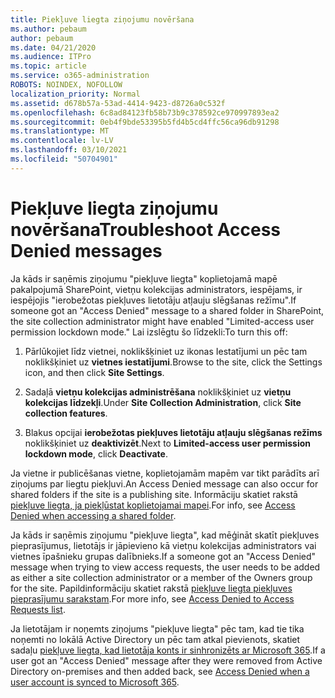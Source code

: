 ```yaml
---
title: Piekļuve liegta ziņojumu novēršana
ms.author: pebaum
author: pebaum
ms.date: 04/21/2020
ms.audience: ITPro
ms.topic: article
ms.service: o365-administration
ROBOTS: NOINDEX, NOFOLLOW
localization_priority: Normal
ms.assetid: d678b57a-53ad-4414-9423-d8726a0c532f
ms.openlocfilehash: 6c8ad84123fb58b73b9c378592ce970997893ea2
ms.sourcegitcommit: 0eb4f9bde53395b5fd4b5cd4ffc56ca96db91298
ms.translationtype: MT
ms.contentlocale: lv-LV
ms.lasthandoff: 03/10/2021
ms.locfileid: "50704901"
---
```

# <a name="troubleshoot-access-denied-messages"></a><span data-ttu-id="1d3f1-102">Piekļuve liegta ziņojumu novēršana</span><span class="sxs-lookup"><span data-stu-id="1d3f1-102">Troubleshoot Access Denied messages</span></span>

<span data-ttu-id="1d3f1-103">Ja kāds ir saņēmis ziņojumu "piekļuve liegta" koplietojamā mapē pakalpojumā SharePoint, vietņu kolekcijas administrators, iespējams, ir iespējojis "ierobežotas piekļuves lietotāju atļauju slēgšanas režīmu".</span><span class="sxs-lookup"><span data-stu-id="1d3f1-103">If someone got an "Access Denied" message to a shared folder in SharePoint, the site collection administrator might have enabled "Limited-access user permission lockdown mode."</span></span> <span data-ttu-id="1d3f1-104">Lai izslēgtu šo līdzekli:</span><span class="sxs-lookup"><span data-stu-id="1d3f1-104">To turn this off:</span></span> 
  
1. <span data-ttu-id="1d3f1-105">Pārlūkojiet līdz vietnei, noklikšķiniet uz ikonas Iestatījumi un pēc tam noklikšķiniet uz **vietnes iestatījumi**.</span><span class="sxs-lookup"><span data-stu-id="1d3f1-105">Browse to the site, click the Settings icon, and then click **Site Settings**.</span></span>
    
2. <span data-ttu-id="1d3f1-106">Sadaļā **vietņu kolekcijas administrēšana** noklikšķiniet uz **vietņu kolekcijas līdzekļi**.</span><span class="sxs-lookup"><span data-stu-id="1d3f1-106">Under **Site Collection Administration**, click **Site collection features**.</span></span>
    
3. <span data-ttu-id="1d3f1-107">Blakus opcijai **ierobežotas piekļuves lietotāju atļauju slēgšanas režīms** noklikšķiniet uz **deaktivizēt**.</span><span class="sxs-lookup"><span data-stu-id="1d3f1-107">Next to **Limited-access user permission lockdown mode**, click **Deactivate**.</span></span>
    
<span data-ttu-id="1d3f1-108">Ja vietne ir publicēšanas vietne, koplietojamām mapēm var tikt parādīts arī ziņojums par liegtu piekļuvi.</span><span class="sxs-lookup"><span data-stu-id="1d3f1-108">An Access Denied message can also occur for shared folders if the site is a publishing site.</span></span> <span data-ttu-id="1d3f1-109">Informāciju skatiet rakstā [piekļuve liegta, ja piekļūstat koplietojamai mapei](https://answers.microsoft.com/windows/forum/windows_7-files/access-denied-to-share-folder/79fae49d-cddf-4845-8ac8-c141884d85fb).</span><span class="sxs-lookup"><span data-stu-id="1d3f1-109">For info, see [Access Denied when accessing a shared folder](https://answers.microsoft.com/windows/forum/windows_7-files/access-denied-to-share-folder/79fae49d-cddf-4845-8ac8-c141884d85fb).</span></span>
  
<span data-ttu-id="1d3f1-110">Ja kāds ir saņēmis ziņojumu "piekļuve liegta", kad mēģināt skatīt piekļuves pieprasījumus, lietotājs ir jāpievieno kā vietņu kolekcijas administrators vai vietnes īpašnieku grupas dalībnieks.</span><span class="sxs-lookup"><span data-stu-id="1d3f1-110">If a someone got an "Access Denied" message when trying to view access requests, the user needs to be added as either a site collection administrator or a member of the Owners group for the site.</span></span> <span data-ttu-id="1d3f1-111">Papildinformāciju skatiet rakstā [piekļuve liegta piekļuves pieprasījumu sarakstam](https://go.microsoft.com/fwlink/?linkid=2004220).</span><span class="sxs-lookup"><span data-stu-id="1d3f1-111">For more info, see [Access Denied to Access Requests list](https://go.microsoft.com/fwlink/?linkid=2004220).</span></span>
  
<span data-ttu-id="1d3f1-112">Ja lietotājam ir noņemts ziņojums "piekļuve liegta" pēc tam, kad tie tika noņemti no lokālā Active Directory un pēc tam atkal pievienots, skatiet sadaļu [piekļuve liegta, kad lietotāja konts ir sinhronizēts ar Microsoft 365](https://go.microsoft.com/fwlink/?linkid=2004318).</span><span class="sxs-lookup"><span data-stu-id="1d3f1-112">If a user got an "Access Denied" message after they were removed from Active Directory on-premises and then added back, see [Access Denied when a user account is synced to Microsoft 365](https://go.microsoft.com/fwlink/?linkid=2004318).</span></span>
  

